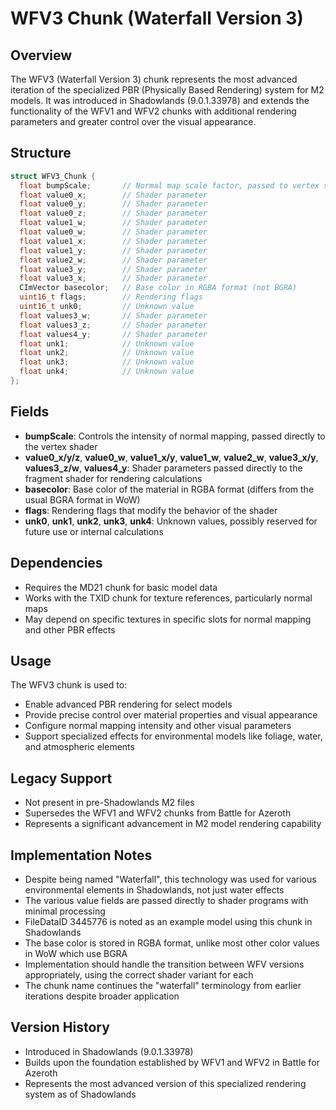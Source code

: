# WFV3 Chunk (Waterfall Version 3)

## Overview
The WFV3 (Waterfall Version 3) chunk represents the most advanced iteration of the specialized PBR (Physically Based Rendering) system for M2 models. It was introduced in Shadowlands (9.0.1.33978) and extends the functionality of the WFV1 and WFV2 chunks with additional rendering parameters and greater control over the visual appearance.

## Structure
```cpp
struct WFV3_Chunk {
  float bumpScale;       // Normal map scale factor, passed to vertex shader
  float value0_x;        // Shader parameter
  float value0_y;        // Shader parameter
  float value0_z;        // Shader parameter
  float value1_w;        // Shader parameter
  float value0_w;        // Shader parameter
  float value1_x;        // Shader parameter
  float value1_y;        // Shader parameter
  float value2_w;        // Shader parameter
  float value3_y;        // Shader parameter
  float value3_x;        // Shader parameter
  CImVector basecolor;   // Base color in RGBA format (not BGRA)
  uint16_t flags;        // Rendering flags
  uint16_t unk0;         // Unknown value
  float values3_w;       // Shader parameter
  float values3_z;       // Shader parameter
  float values4_y;       // Shader parameter
  float unk1;            // Unknown value
  float unk2;            // Unknown value
  float unk3;            // Unknown value
  float unk4;            // Unknown value
};
```

## Fields
- **bumpScale**: Controls the intensity of normal mapping, passed directly to the vertex shader
- **value0_x/y/z**, **value0_w**, **value1_x/y**, **value1_w**, **value2_w**, **value3_x/y**, **values3_z/w**, **values4_y**: Shader parameters passed directly to the fragment shader for rendering calculations
- **basecolor**: Base color of the material in RGBA format (differs from the usual BGRA format in WoW)
- **flags**: Rendering flags that modify the behavior of the shader
- **unk0**, **unk1**, **unk2**, **unk3**, **unk4**: Unknown values, possibly reserved for future use or internal calculations

## Dependencies
- Requires the MD21 chunk for basic model data
- Works with the TXID chunk for texture references, particularly normal maps
- May depend on specific textures in specific slots for normal mapping and other PBR effects

## Usage
The WFV3 chunk is used to:
- Enable advanced PBR rendering for select models
- Provide precise control over material properties and visual appearance
- Configure normal mapping intensity and other visual parameters
- Support specialized effects for environmental models like foliage, water, and atmospheric elements

## Legacy Support
- Not present in pre-Shadowlands M2 files
- Supersedes the WFV1 and WFV2 chunks from Battle for Azeroth
- Represents a significant advancement in M2 model rendering capability

## Implementation Notes
- Despite being named "Waterfall", this technology was used for various environmental elements in Shadowlands, not just water effects
- The various value fields are passed directly to shader programs with minimal processing
- FileDataID 3445776 is noted as an example model using this chunk in Shadowlands
- The base color is stored in RGBA format, unlike most other color values in WoW which use BGRA
- Implementation should handle the transition between WFV versions appropriately, using the correct shader variant for each
- The chunk name continues the "waterfall" terminology from earlier iterations despite broader application

## Version History
- Introduced in Shadowlands (9.0.1.33978)
- Builds upon the foundation established by WFV1 and WFV2 in Battle for Azeroth
- Represents the most advanced version of this specialized rendering system as of Shadowlands 
